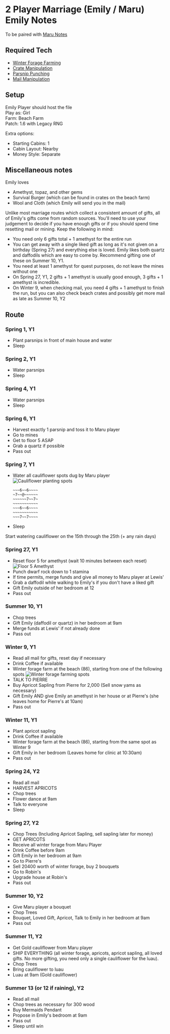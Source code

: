# 2 Player Marriage (Emily / Maru) Emily Notes

To be paired with [Maru Notes](./stardew_marriage_2p_intermediate_maru.md)

## Required Tech
- [Winter Forage Farming](../../../tech/winter_forage_farming.md)
- [Crate Manipulation](../../../tech/crate_manipulation.md)
- [Parsnip Punching](../../../tech/parsnip_punching.md)
- [Mail Manipulation](../../../tech/mail_manipulation.md)

## Setup

Emily Player should host the file  
Play as: Girl  
Farm: Beach Farm  
Patch: 1.6 with Legacy RNG  

Extra options:
- Starting Cabins: 1
- Cabin Layout: Nearby
- Money Style: Separate

## Miscellaneous notes

Emily loves
- Amethyst, topaz, and other gems
- Survival Burger (which can be found in crates on the beach farm)
- Wool and Cloth (which Emily will send you in the mail)

Unlike most marriage routes which collect a consistent amount of gifts, all of Emily's gifts come from random sources. You'll need to use your judgement to decide if you have enough gifts or if you should spend time resetting mail or mining. Keep the following in mind:

- You need only 6 gifts total + 1 amethyst for the entire run
- You can get away with a single liked gift as long as it's not given on a birthday (Spring 27) and everything else is loved. Emily likes both quartz and daffodils which are easy to come by. Recommend gifting one of these on Summer 10, Y1.
- You need at least 1 amethyst for quest purposes, do not leave the mines without one
- On Spring 27, Y1, 2 gifts + 1 amethyst is usually good enough, 3 gifts + 1 amethyst is incredible.
- On Winter 9, when checking mail, you need 4 gifts + 1 amethyst to finish the run, but you can also check beach crates and possibly get more mail as late as Summer 10, Y2

## Route

### Spring 1, Y1
- Plant parsnips in front of main house and water
- Sleep

### Spring 2, Y1
- Water parsnips
- Sleep

### Spring 4, Y1
- Water parsnips
- Sleep

### Spring 6, Y1
- Harvest exactly 1 parsnip and toss it to Maru player
- Go to mines
- Get to floor 5 ASAP
- Grab a quartz if possible
- Pass out

### Spring 7, Y1
- Water all cauliflower spots dug by Maru player
  ![Cauliflower planting spots](../../../img/multi_2p_emily_maru_crop_manip.png)
  ```
  ~~~6~~6~~~~
  ~7~~@~~~~~~
  ~~~~~~7~~7~
  ~~~~~~~~~~~
  ~~~6~~6~~~~
  ~~~~~~~~~~~
  ~~~7~~7~~~~
  ```
- Sleep


Start watering cauliflower on the 15th through the 25th (+ any rain days)

### Spring 27, Y1
- Reset floor 5 for amethyst (wait 10 minutes between each reset)
  ![Floor 5 Amethyst](../../../img/day_27_amethyst.png)
- Punch dwarf rock down to 1 stamina
- If time permits, merge funds and give all money to Maru player at Lewis'
- Grab a daffodil while walking to Emily's if you don't have a liked gift
- Gift Emily outside of her bedroom at 12
- Pass out

### Summer 10, Y1
- Chop trees
- Gift Emily (daffodil or quartz) in her bedroom at 9am
- Merge funds at Lewis' if not already done
- Pass out

### Winter 9, Y1
- Read all mail for gifts, reset day if necessary
- Drink Coffee if available
- Winter forage farm at the beach (86), starting from one of the following spots
  ![Winter forage farming spots](../../../img/multi_2p_emily_maru_winter_forage.png)
- TALK TO PIERRE
- Buy Apricot Sapling from Pierre for 2,000 (Sell snow yams as necessary)
- Gift Emily AND give Emily an amethyst in her house or at Pierre's (she leaves home for Pierre's at 10am)
- Pass out

### Winter 11, Y1
- Plant apricot sapling
- Drink Coffee if available
- Winter forage farm at the beach (86), starting from the same spot as Winter 9
- Gift Emily in her bedroom (Leaves home for clinic at 10:30am)
- Pass out

### Spring 24, Y2
- Read all mail
- HARVEST APRICOTS
- Chop trees
- Flower dance at 9am
- Talk to everyone
- Sleep

### Spring 27, Y2
- Chop Trees (Including Apricot Sapling, sell sapling later for money)
- GET APRICOTS
- Receive all winter forage from Maru Player
- Drink Coffee before 9am
- Gift Emily in her bedroom at 9am
- Go to Pierre's
- Sell 20400 worth of winter forage, buy 2 bouquets
- Go to Robin's
- Upgrade house at Robin's
- Pass out

### Summer 10, Y2
- Give Maru player a bouquet
- Chop Trees
- Bouquet, Loved Gift, Apricot, Talk to Emily in her bedroom at 9am
- Pass out

### Summer 11, Y2
- Get Gold cauliflower from Maru player
- SHIP EVERYTHING (all winter forage, apricots, apricot sapling, all loved gifts. No more gifting, you need only a single cauliflower for the luau).
- Chop Trees
- Bring cauliflower to luau
- Luau at 9am (Gold cauliflower)

### Summer 13 (or 12 if raining), Y2
- Read all mail
- Chop trees as necessary for 300 wood
- Buy Mermaids Pendant
- Propose in Emily's bedroom at 9am
- Pass out
- Sleep until win
